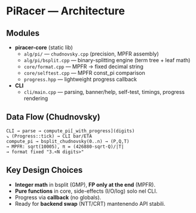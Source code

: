 # PiRacer — Architecture

## Modules

- **piracer-core** (static lib)
  - `alg/pi/` — `chudnovsky.cpp` (precision, MPFR assembly)
  - `alg/pi/bsplit.cpp` — binary-splitting engine (term tree + leaf math)
  - `core/format.cpp` — MPFR → fixed decimal string
  - `core/selftest.cpp` — MPFR const_pi comparison
  - `progress.hpp` — lightweight progress callback
- **CLI**
  - `cli/main.cpp` — parsing, banner/help, self-test, timings, progress rendering

## Data Flow (Chudnovsky)

```
CLI → parse → compute_pi[_with_progress](digits)
↘ (Progress::tick) → CLI bar/ETA
compute_pi → bsplit_chudnovsky(0..n) → (P,Q,T)
→ MPFR: sqrt(10005), π = (426880·sqrt·Q)/|T|
→ format fixed "3.<N digits>"
```

## Key Design Choices

- **Integer math** in bsplit (GMP), **FP only at the end** (MPFR).
- **Pure functions** in core, side-effects (I/O/log) solo nel CLI.
- Progress via **callback** (no globals).
- Ready for **backend swap** (NTT/CRT) mantenendo API stabili.
